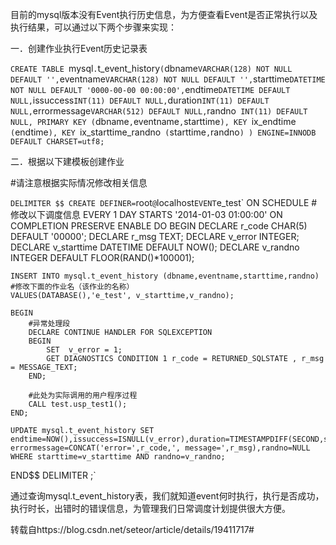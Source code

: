 目前的mysql版本没有Event执行历史信息，为方便查看Event是否正常执行以及执行结果，可以通过以下两个步骤来实现：

一．创建作业执行Event历史记录表

`CREATE TABLE `mysql`.`t_event_history` (
  `dbname` VARCHAR(128) NOT NULL DEFAULT '',
  `eventname` VARCHAR(128) NOT NULL DEFAULT '',
  `starttime` DATETIME NOT NULL DEFAULT '0000-00-00 00:00:00',
  `endtime` DATETIME DEFAULT NULL,
  `issuccess` INT(11) DEFAULT NULL,
  `duration` INT(11) DEFAULT NULL,
  `errormessage` VARCHAR(512) DEFAULT NULL,
  `randno` INT(11) DEFAULT NULL,
  PRIMARY KEY (`dbname`,`eventname`,`starttime`),
  KEY `ix_endtime` (`endtime`),
  KEY `ix_starttime_randno` (`starttime`,`randno`)
) ENGINE=INNODB DEFAULT CHARSET=utf8;`

二．根据以下建模板创建作业

#请注意根据实际情况修改相关信息

`DELIMITER $$
CREATE DEFINER=`root`@`localhost` EVENT `e_test` ON SCHEDULE 
#修改以下调度信息
EVERY 1 DAY STARTS '2014-01-03 01:00:00' ON COMPLETION PRESERVE ENABLE DO 
BEGIN
	DECLARE r_code CHAR(5) DEFAULT '00000';
	DECLARE r_msg TEXT;
	DECLARE v_error INTEGER;
	DECLARE	v_starttime DATETIME DEFAULT NOW();
	DECLARE v_randno INTEGER DEFAULT FLOOR(RAND()*100001);
	
	INSERT INTO mysql.t_event_history (dbname,eventname,starttime,randno) 
	#修改下面的作业名（该作业的名称）
	VALUES(DATABASE(),'e_test', v_starttime,v_randno);	
	
	BEGIN
		#异常处理段
		DECLARE CONTINUE HANDLER FOR SQLEXCEPTION  
		BEGIN
			SET  v_error = 1;
			GET DIAGNOSTICS CONDITION 1 r_code = RETURNED_SQLSTATE , r_msg = MESSAGE_TEXT;
		END;
		
		#此处为实际调用的用户程序过程
		CALL test.usp_test1();
	END;
	
	UPDATE mysql.t_event_history SET endtime=NOW(),issuccess=ISNULL(v_error),duration=TIMESTAMPDIFF(SECOND,starttime,NOW()), errormessage=CONCAT('error=',r_code,', message=',r_msg),randno=NULL WHERE starttime=v_starttime AND randno=v_randno;
	
END$$
DELIMITER ;`

通过查询mysql.t_event_history表，我们就知道event何时执行，执行是否成功，执行时长，出错时的错误信息，为管理我们日常调度计划提供很大方便。

转载自https://blog.csdn.net/seteor/article/details/19411717#